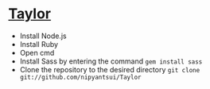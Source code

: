 # [Taylor](https://github.com/nipyantsui/Taylor)

- Install Node.js
- Install Ruby
- Open cmd
- Install Sass  by entering the command `gem install sass`
- Clone the repository to the desired directory `git clone git://github.com/nipyantsui/Taylor`
